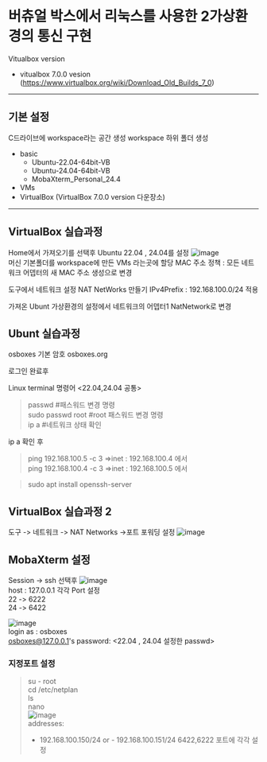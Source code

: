 # 버츄얼 박스에서 리눅스를 사용한 2가상환경의 통신 구현

Vitualbox version
- vitualbox 7.0.0 vesion
(https://www.virtualbox.org/wiki/Download_Old_Builds_7_0)

---
## 기본 설정

C드라이브에 workspace라는 공간 생성
workspace 하위 폴더 생성
- basic
    - Ubuntu-22.04-64bit-VB
    - Ubuntu-24.04-64bit-VB
    - MobaXterm_Personal_24.4
- VMs
- VirtualBox (VirtualBox 7.0.0 version 다운장소)

---
## VirtualBox 실습과정
Home에서 가져오기를 선택후 Ubuntu 22.04 , 24.04를 설정 
![image](https://github.com/user-attachments/assets/403ebe9f-1643-4691-858f-01cdd526a96f) <br>
머신 기본폴더를 workspace에 만든 VMs 라는곳에 할당
MAC 주소 정책 : 모든 네트워크 어뎁터의 새 MAC 주소 생성으로 변경

도구에서 네트워크 설정
NAT NetWorks 만들기 IPv4Prefix : 192.168.100.0/24 적용

가져온 Ubunt 가상환경의 설정에서 네트워크의 어뎁터1 NatNetwork로 변경

## Ubunt 실습과정
osboxes 기본 암호 osboxes.org

로그인 완료후 

Linux terminal 명령어 <22.04,24.04 공통>
>passwd #패스워드 변경 명령 <br>
>sudo passwd root #root 패스워드 변경 명령 <br>
>ip a #네트워크 상태 확인

ip a 확인 후 
>ping 192.168.100.5 -c 3
=>inet : 192.168.100.4 에서 <br>
>ping 192.168.100.4 -c 3
=>inet : 192.168.100.5 에서

>sudo apt install openssh-server

## VirtualBox 실습과정 2
도구 -> 네트워크 -> NAT Networks ->포트 포워딩 설정
![image](https://github.com/user-attachments/assets/dfb05a31-4474-41fa-a2ed-553db7567a83)

## MobaXterm 설정
Session -> ssh 선택후
![image](https://github.com/user-attachments/assets/db83a113-0af5-47c9-9157-4a7dbe028bae) <br>
host : 127.0.0.1
각각 Port 설정 <br>
 22 -> 6222 <br>
 24 -> 6422

![image](https://github.com/user-attachments/assets/3445f62f-75e4-483d-91bb-14ce2a625651) <br>
login as : osboxes <br>
osboxes@127.0.0.1's password: <22.04 , 24.04 설정한 passwd>

### 지정포트 설정
>su - root <br>
>cd /etc/netplan <br>
>ls <br>
>nano  <br>
![image](https://github.com/user-attachments/assets/f9f04d61-a40d-4f16-94cd-e4a9a84e7267)<br>
>addresses: <br>
>  - 192.168.100.150/24 or - 192.168.100.151/24 6422,6222 포트에 각각 설정 


